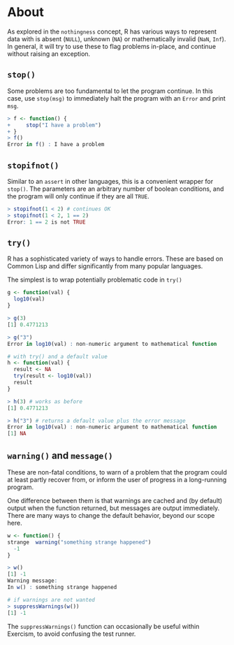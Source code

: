 # About

As explored in the `nothingness` concept, R has various ways to represent data with is absent (`NULL`), unknown (`NA`) or mathematically invalid (`NaN`, `Inf`).
In general, it will try to use these to flag problems in-place, and continue without raising an exception.

## `stop()`

Some problems are too fundamental to let the program continue. In this case, use `stop(msg)` to immediately halt the program with an `Error` and print `msg`.

```R
> f <- function() {
+     stop("I have a problem")
+ }
> f()
Error in f() : I have a problem
```

## `stopifnot()`

Similar to an `assert` in other languages, this is a convenient wrapper for `stop()`. 
The parameters are an arbitrary number of boolean conditions, and the program will only continue if they are all `TRUE`.

```R
> stopifnot(1 < 2) # continues OK
> stopifnot(1 < 2, 1 == 2)
Error: 1 == 2 is not TRUE
```

## `try()`

R has a sophisticated variety of ways to handle errors.
These are based on Common Lisp and differ significantly from many popular languages.

The simplest is to wrap potentially problematic code in `try()`

```R
g <- function(val) {
  log10(val)
}

> g(3)
[1] 0.4771213

> g("3")
Error in log10(val) : non-numeric argument to mathematical function

# with try() and a default value
h <- function(val) {
  result <- NA
  try(result <- log10(val))
  result
}

> h(3) # works as before
[1] 0.4771213

> h("3") # returns a default value plus the error message
Error in log10(val) : non-numeric argument to mathematical function
[1] NA
```

## `warning()` and `message()`

These are non-fatal conditions, to warn of a problem that the program could at least partly recover from, or inform the user of progress in a long-running program.

One difference between them is that warnings are cached and (by default) output when the function returned, but messages are output immediately.
There are many ways to change the default behavior, beyond our scope here.

```R
w <- function() {
strange  warning("something strange happened")
  -1
}

> w()
[1] -1
Warning message:
In w() : something strange happened

# if warnings are not wanted
> suppressWarnings(w())
[1] -1
```

The `suppressWarnings()` function can occasionally be useful within Exercism, to avoid confusing the test runner.
